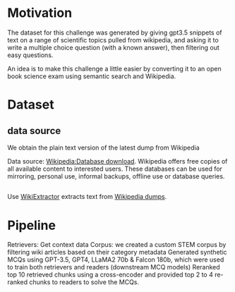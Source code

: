 # Motivation


The dataset for this challenge was generated by giving gpt3.5 snippets of text on a range of scientific topics pulled from wikipedia, and asking it to write a multiple choice question (with a known answer), then filtering out easy questions.

An idea is to make this challenge a little easier by converting it to an open book science exam using semantic search and Wikipedia.

# Dataset

## data source
We obtain the plain text version of the latest dump from Wikipedia

Data source: [Wikipedia:Database download](https://en.wikipedia.org/wiki/Wikipedia:Database_download#). Wikipedia offers free copies of all available content to interested users. These databases can be used for mirroring, personal use, informal backups, offline use or database queries.

## 

Use [WikiExtractor](https://github.com/attardi/wikiextractor/wiki) extracts text from [Wikipedia dumps](https://dumps.wikimedia.org/). 


# Pipeline 


Retrievers: Get context data
Corpus: we created a custom STEM corpus by filtering wiki articles based on their category metadata
Generated synthetic MCQs using GPT-3.5, GPT4, LLaMA2 70b & Falcon 180b, which were used to train both retrievers and readers (downstream MCQ models)
Reranked top 10 retrieved chunks using a cross-encoder and provided top 2 to 4 re-ranked chunks to readers to solve the MCQs.